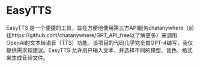 # EasyTTS
EasyTTS 是一个便捷的工具，旨在方便地使用第三方API服务chatanywhere（前往https://github.com/chatanywhere/GPT_API_free以了解更多）来调用OpenAI的文本转语音（TTS）功能。该项目的代码几乎完全由GPT-4编写，我仅提供需求和建议。EasyTTS 允许用户输入文本，并选择不同的模型、音色、格式来生成音频文件。
